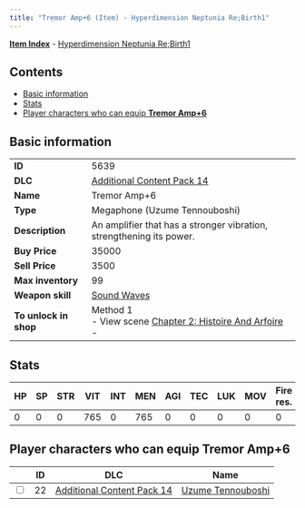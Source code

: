```yaml
---
title: "Tremor Amp+6 (Item) - Hyperdimension Neptunia Re;Birth1"
---
```


[**Item Index**](/neptunia/rb1/item/index.html) - [Hyperdimension Neptunia Re;Birth1](/neptunia/rb1)

## Contents

- [Basic information](#basic-information)
- [Stats](#stats)
- [Player characters who can equip **Tremor Amp+6**](#player-characters-who-can-equip-tremor-amp-6)

## Basic information

|   |   |
| -- | -- |
| **ID** | 5639 |
| **DLC** | [Additional Content Pack 14](/neptunia/rb1/dlc/23-pack14.html) |
| **Name** | Tremor Amp+6 |
| **Type** | Megaphone (Uzume Tennouboshi) |
| **Description** | An amplifier that has a stronger vibration, strengthening its power. |
| **Buy Price** | 35000 |
| **Sell Price** | 3500 |
| **Max inventory** | 99 |
| **Weapon skill** | [Sound Waves](/neptunia/rb1/skill/23-3701-sound-waves.html) |
| **To unlock in shop** | Method 1<br />- View scene [Chapter 2: Histoire And Arfoire](/neptunia/rb1/scene/1-201-chapter-2-histoire-and-arfoire.html)<br />-  |

## Stats

| HP | SP | STR | VIT | INT | MEN | AGI | TEC | LUK | MOV | Fire res. | Ice res. | Wind res. | Lightning res. |
| -- | -- | --- | --- | --- | --- | --- | --- | --- | --- | --------- | -------- | --------- | -------------- |
| 0 | 0 | 0 | 765 | 0 | 765 | 0 | 0 | 0 | 0 | 0 | 0 | 0 | 0 |

## Player characters who can equip **Tremor Amp+6**

|    | ID | DLC | Name |
| -- | -- | --- | ---- |
| <input type="checkbox" id="rb1-player-23-22" class="trackbox" /> | 22 | [Additional Content Pack 14](/neptunia/rb1/dlc/23-pack14.html) | [Uzume Tennouboshi](/neptunia/rb1/player/23-22-uzume-tennouboshi.html) |